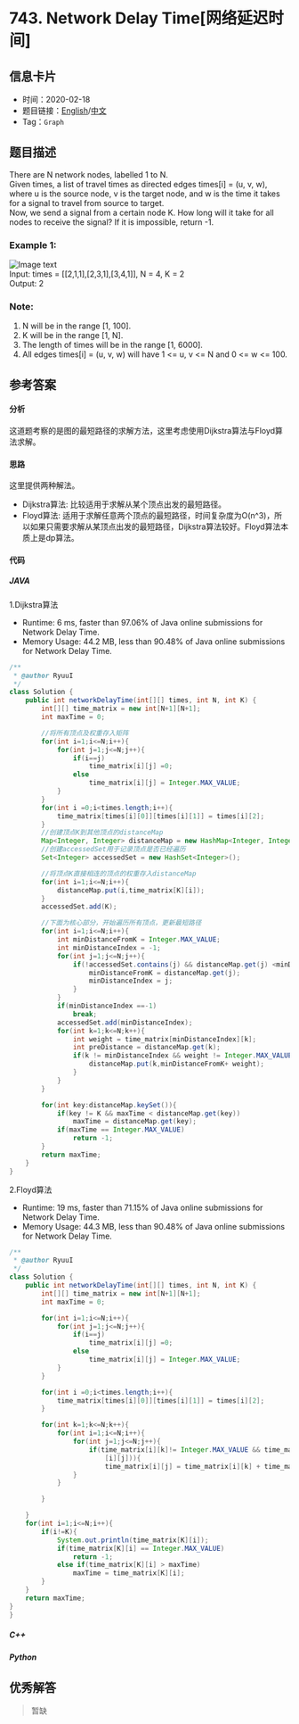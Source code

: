 # 743. Network Delay Time[网络延迟时间]

## 信息卡片

* 时间：2020-02-18
* 题目链接：[English](https://leetcode.com/problems/network-delay-time/)/[中文](https://leetcode-cn.com/problems/network-delay-time/)
* Tag：`Graph`
## 题目描述
There are N network nodes, labelled 1 to N.  
Given times, a list of travel times as directed edges times[i] = (u, v, w), where u is the source node, v is the target node, and w is the time it takes for a signal to travel from source to target.  
Now, we send a signal from a certain node K. How long will it take for all nodes to receive the signal? If it is impossible, return -1.  

### Example 1:  
![Image text](https://raw.githubusercontent.com/Ryuui-tkb/LeetCode/master/img/743_ex1.png)  
Input: times = [[2,1,1],[2,3,1],[3,4,1]], N = 4, K = 2  
Output: 2  

### Note:
1. N will be in the range [1, 100].
2. K will be in the range [1, N].
3. The length of times will be in the range [1, 6000].
4. All edges times[i] = (u, v, w) will have 1 <= u, v <= N and 0 <= w <= 100.


## 参考答案   


#### 分析

这道题考察的是图的最短路径的求解方法，这里考虑使用Dijkstra算法与Floyd算法求解。

#### 思路
这里提供两种解法。
* Dijkstra算法: 比较适用于求解从某个顶点出发的最短路径。
* Floyd算法: 适用于求解任意两个顶点的最短路径，时间复杂度为O(n^3)，所以如果只需要求解从某顶点出发的最短路径，Dijkstra算法较好。Floyd算法本质上是dp算法。

#### 代码

##### JAVA

1.Dijkstra算法

* Runtime: 6 ms, faster than 97.06% of Java online submissions for Network Delay Time.
* Memory Usage: 44.2 MB, less than 90.48% of Java online submissions for Network Delay Time.

```Java
/**
 * @author RyuuI
 */
class Solution {
	public int networkDelayTime(int[][] times, int N, int K) {
		int[][] time_matrix = new int[N+1][N+1];
		int maxTime = 0;

		//将所有顶点及权重存入矩阵
		for(int i=1;i<=N;i++){
			for(int j=1;j<=N;j++){
				if(i==j)
					time_matrix[i][j] =0;
				else
					time_matrix[i][j] = Integer.MAX_VALUE;
			}
		}
		for(int i =0;i<times.length;i++){
			time_matrix[times[i][0]][times[i][1]] = times[i][2];
		}
		//创建顶点K到其他顶点的distanceMap
		Map<Integer, Integer> distanceMap = new HashMap<Integer, Integer>();
		//创建accessedSet用于记录顶点是否已经遍历
		Set<Integer> accessedSet = new HashSet<Integer>();

		//将顶点K直接相连的顶点的权重存入distanceMap
		for(int i=1;i<=N;i++){
			distanceMap.put(i,time_matrix[K][i]);
		}
		accessedSet.add(K);

		//下面为核心部分，开始遍历所有顶点，更新最短路径
		for(int i=1;i<=N;i++){
			int minDistanceFromK = Integer.MAX_VALUE;
			int minDistanceIndex = -1;
			for(int j=1;j<=N;j++){
				if(!accessedSet.contains(j) && distanceMap.get(j) <minDistanceFromK){
					minDistanceFromK = distanceMap.get(j);
					minDistanceIndex = j;
				}
			}
			if(minDistanceIndex ==-1)
				break;
			accessedSet.add(minDistanceIndex);
			for(int k=1;k<=N;k++){
				int weight = time_matrix[minDistanceIndex][k];
				int preDistance = distanceMap.get(k);
				if(k != minDistanceIndex && weight != Integer.MAX_VALUE && (minDistanceFromK+ weight< preDistance)){
					distanceMap.put(k,minDistanceFromK+ weight);
				}
			}
		}

		for(int key:distanceMap.keySet()){
			if(key != K && maxTime < distanceMap.get(key))
				maxTime = distanceMap.get(key);
			if(maxTime == Integer.MAX_VALUE)
				return -1;
		}
		return maxTime;
	}
}
```


2.Floyd算法

* Runtime: 19 ms, faster than 71.15% of Java online submissions for Network Delay Time.
* Memory Usage: 44.3 MB, less than 90.48% of Java online submissions for Network Delay Time.

```Java
/**
 * @author RyuuI
 */
class Solution {
	public int networkDelayTime(int[][] times, int N, int K) {
		int[][] time_matrix = new int[N+1][N+1];
		int maxTime = 0;

		for(int i=1;i<=N;i++){
			for(int j=1;j<=N;j++){
				if(i==j)
					time_matrix[i][j] =0;
				else
					time_matrix[i][j] = Integer.MAX_VALUE;
			}
		}

		for(int i =0;i<times.length;i++){
			time_matrix[times[i][0]][times[i][1]] = times[i][2];
		}

		for(int k=1;k<=N;k++){
			for(int i=1;i<=N;i++){
				for(int j=1;j<=N;j++){
					if(time_matrix[i][k]!= Integer.MAX_VALUE && time_matrix[k][j] != Integer.MAX_VALUE &&((time_matrix[i][k]+time_matrix[k][j])<time_matrix
						[i][j])){
						time_matrix[i][j] = time_matrix[i][k] + time_matrix[k][j];
				}
			}

		}

	}
	for(int i=1;i<=N;i++){
		if(i!=K){
			System.out.println(time_matrix[K][i]);
			if(time_matrix[K][i] == Integer.MAX_VALUE)
				return -1;
			else if(time_matrix[K][i] > maxTime)
				maxTime = time_matrix[K][i];
		}
	}
	return maxTime;
}
}
```

##### C++


##### Python


## 优秀解答

>暂缺
